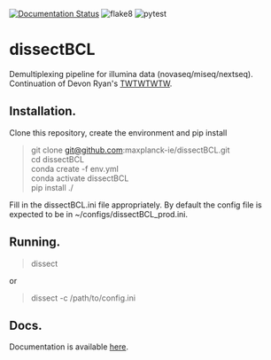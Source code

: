 [![Documentation Status](https://readthedocs.org/projects/dissectbcl/badge/?version=latest)](https://dissectbcl.readthedocs.io/en/latest/?badge=latest)
![flake8](https://github.com/maxplanck-ie/dissectBCL/tree/main/.github/workflows/flake.yml/badge.svg)
![pytest](https://github.com/maxplanck-ie/dissectBCL/tree/main/.github/workflows/pytest.yml/badge.svg)

# dissectBCL

Demultiplexing pipeline for illumina data (novaseq/miseq/nextseq). Continuation of Devon Ryan's [TWTWTWTW](https://github.com/maxplanck-ie/TheWhoTheWhatTheHuh).

## Installation.

Clone this repository, create the environment and pip install

 > git clone git@github.com:maxplanck-ie/dissectBCL.git  
 > cd dissectBCL  
 > conda create -f env.yml  
 > conda activate dissectBCL  
 > pip install ./  

Fill in the dissectBCL.ini file appropriately. By default the config file is expected to be in ~/configs/dissectBCL_prod.ini.

## Running.

 > dissect

or 

 > dissect -c /path/to/config.ini

## Docs.

Documentation is available [here](https://dissectbcl.readthedocs.io/en/latest/).
